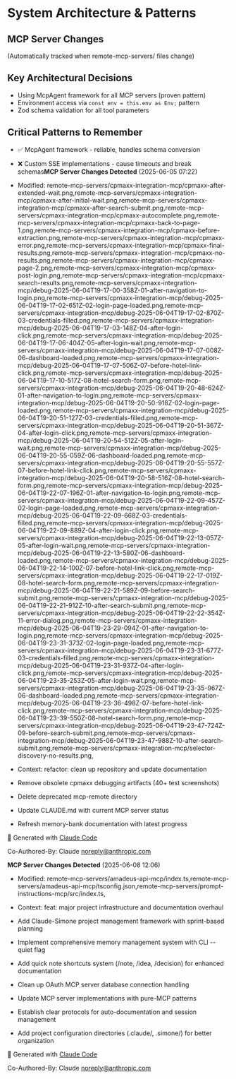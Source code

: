 # System Architecture & Patterns

## MCP Server Changes
(Automatically tracked when remote-mcp-servers/ files change)

## Key Architectural Decisions
- Using McpAgent framework for all MCP servers (proven pattern)
- Environment access via `const env = this.env as Env;` pattern
- Zod schema validation for all tool parameters

## Critical Patterns to Remember
- ✅ McpAgent framework - reliable, handles schema conversion
- ❌ Custom SSE implementations - cause timeouts and break schemas**MCP Server Changes Detected** (2025-06-05 07:22)
- Modified: remote-mcp-servers/cpmaxx-integration-mcp/cpmaxx-after-extended-wait.png,remote-mcp-servers/cpmaxx-integration-mcp/cpmaxx-after-initial-wait.png,remote-mcp-servers/cpmaxx-integration-mcp/cpmaxx-after-search-submit.png,remote-mcp-servers/cpmaxx-integration-mcp/cpmaxx-autocomplete.png,remote-mcp-servers/cpmaxx-integration-mcp/cpmaxx-back-to-page-1.png,remote-mcp-servers/cpmaxx-integration-mcp/cpmaxx-before-extraction.png,remote-mcp-servers/cpmaxx-integration-mcp/cpmaxx-error.png,remote-mcp-servers/cpmaxx-integration-mcp/cpmaxx-final-results.png,remote-mcp-servers/cpmaxx-integration-mcp/cpmaxx-no-results.png,remote-mcp-servers/cpmaxx-integration-mcp/cpmaxx-page-2.png,remote-mcp-servers/cpmaxx-integration-mcp/cpmaxx-post-login.png,remote-mcp-servers/cpmaxx-integration-mcp/cpmaxx-search-results.png,remote-mcp-servers/cpmaxx-integration-mcp/debug-2025-06-04T19-17-00-358Z-01-after-navigation-to-login.png,remote-mcp-servers/cpmaxx-integration-mcp/debug-2025-06-04T19-17-02-651Z-02-login-page-loaded.png,remote-mcp-servers/cpmaxx-integration-mcp/debug-2025-06-04T19-17-02-870Z-03-credentials-filled.png,remote-mcp-servers/cpmaxx-integration-mcp/debug-2025-06-04T19-17-03-148Z-04-after-login-click.png,remote-mcp-servers/cpmaxx-integration-mcp/debug-2025-06-04T19-17-06-404Z-05-after-login-wait.png,remote-mcp-servers/cpmaxx-integration-mcp/debug-2025-06-04T19-17-07-008Z-06-dashboard-loaded.png,remote-mcp-servers/cpmaxx-integration-mcp/debug-2025-06-04T19-17-07-506Z-07-before-hotel-link-click.png,remote-mcp-servers/cpmaxx-integration-mcp/debug-2025-06-04T19-17-10-517Z-08-hotel-search-form.png,remote-mcp-servers/cpmaxx-integration-mcp/debug-2025-06-04T19-20-48-624Z-01-after-navigation-to-login.png,remote-mcp-servers/cpmaxx-integration-mcp/debug-2025-06-04T19-20-50-918Z-02-login-page-loaded.png,remote-mcp-servers/cpmaxx-integration-mcp/debug-2025-06-04T19-20-51-127Z-03-credentials-filled.png,remote-mcp-servers/cpmaxx-integration-mcp/debug-2025-06-04T19-20-51-367Z-04-after-login-click.png,remote-mcp-servers/cpmaxx-integration-mcp/debug-2025-06-04T19-20-54-512Z-05-after-login-wait.png,remote-mcp-servers/cpmaxx-integration-mcp/debug-2025-06-04T19-20-55-059Z-06-dashboard-loaded.png,remote-mcp-servers/cpmaxx-integration-mcp/debug-2025-06-04T19-20-55-557Z-07-before-hotel-link-click.png,remote-mcp-servers/cpmaxx-integration-mcp/debug-2025-06-04T19-20-58-516Z-08-hotel-search-form.png,remote-mcp-servers/cpmaxx-integration-mcp/debug-2025-06-04T19-22-07-196Z-01-after-navigation-to-login.png,remote-mcp-servers/cpmaxx-integration-mcp/debug-2025-06-04T19-22-09-457Z-02-login-page-loaded.png,remote-mcp-servers/cpmaxx-integration-mcp/debug-2025-06-04T19-22-09-668Z-03-credentials-filled.png,remote-mcp-servers/cpmaxx-integration-mcp/debug-2025-06-04T19-22-09-889Z-04-after-login-click.png,remote-mcp-servers/cpmaxx-integration-mcp/debug-2025-06-04T19-22-13-057Z-05-after-login-wait.png,remote-mcp-servers/cpmaxx-integration-mcp/debug-2025-06-04T19-22-13-580Z-06-dashboard-loaded.png,remote-mcp-servers/cpmaxx-integration-mcp/debug-2025-06-04T19-22-14-100Z-07-before-hotel-link-click.png,remote-mcp-servers/cpmaxx-integration-mcp/debug-2025-06-04T19-22-17-019Z-08-hotel-search-form.png,remote-mcp-servers/cpmaxx-integration-mcp/debug-2025-06-04T19-22-21-589Z-09-before-search-submit.png,remote-mcp-servers/cpmaxx-integration-mcp/debug-2025-06-04T19-22-21-912Z-10-after-search-submit.png,remote-mcp-servers/cpmaxx-integration-mcp/debug-2025-06-04T19-22-22-354Z-11-error-dialog.png,remote-mcp-servers/cpmaxx-integration-mcp/debug-2025-06-04T19-23-29-094Z-01-after-navigation-to-login.png,remote-mcp-servers/cpmaxx-integration-mcp/debug-2025-06-04T19-23-31-373Z-02-login-page-loaded.png,remote-mcp-servers/cpmaxx-integration-mcp/debug-2025-06-04T19-23-31-677Z-03-credentials-filled.png,remote-mcp-servers/cpmaxx-integration-mcp/debug-2025-06-04T19-23-31-937Z-04-after-login-click.png,remote-mcp-servers/cpmaxx-integration-mcp/debug-2025-06-04T19-23-35-253Z-05-after-login-wait.png,remote-mcp-servers/cpmaxx-integration-mcp/debug-2025-06-04T19-23-35-967Z-06-dashboard-loaded.png,remote-mcp-servers/cpmaxx-integration-mcp/debug-2025-06-04T19-23-36-498Z-07-before-hotel-link-click.png,remote-mcp-servers/cpmaxx-integration-mcp/debug-2025-06-04T19-23-39-550Z-08-hotel-search-form.png,remote-mcp-servers/cpmaxx-integration-mcp/debug-2025-06-04T19-23-47-724Z-09-before-search-submit.png,remote-mcp-servers/cpmaxx-integration-mcp/debug-2025-06-04T19-23-47-988Z-10-after-search-submit.png,remote-mcp-servers/cpmaxx-integration-mcp/selector-discovery-no-results.png,
- Context: refactor: clean up repository and update documentation

- Remove obsolete cpmaxx debugging artifacts (40+ test screenshots)
- Delete deprecated mcp-remote directory
- Update CLAUDE.md with current MCP server status
- Refresh memory-bank documentation with latest progress

🤖 Generated with [Claude Code](https://claude.ai/code)

Co-Authored-By: Claude <noreply@anthropic.com>

**MCP Server Changes Detected** (2025-06-08 12:06)
- Modified: remote-mcp-servers/amadeus-api-mcp/index.ts,remote-mcp-servers/amadeus-api-mcp/tsconfig.json,remote-mcp-servers/prompt-instructions-mcp/src/index.ts,
- Context: feat: major project infrastructure and documentation overhaul

- Add Claude-Simone project management framework with sprint-based planning
- Implement comprehensive memory management system with CLI --quiet flag
- Add quick note shortcuts system (/note, /idea, /decision) for enhanced documentation
- Clean up OAuth MCP server database connection handling
- Update MCP server implementations with pure-MCP patterns
- Establish clear protocols for auto-documentation and session management
- Add project configuration directories (.claude/, .simone/) for better organization

🤖 Generated with [Claude Code](https://claude.ai/code)

Co-Authored-By: Claude <noreply@anthropic.com>

